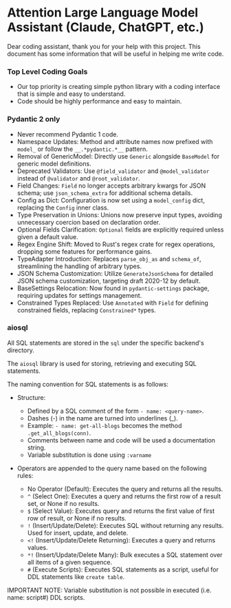# Attention Large Language Model Assistant (Claude, ChatGPT, etc.)

Dear coding assistant, thank you for your help with this project. This document has
some information that will be useful in helping me write code.

### Top Level Coding Goals

- Our top priority is creating simple python library with a coding interface that is simple and easy to understand.
- Code should be highly performance and easy to maintain. 


### Pydantic 2 only

- Never recommend Pydantic 1 code.
- Namespace Updates: Method and attribute names now prefixed with `model_` or follow the `__.*pydantic.*__` pattern.
- Removal of GenericModel: Directly use `Generic` alongside `BaseModel` for generic model definitions.
- Deprecated Validators: Use `@field_validator` and `@model_validator` instead of `@validator` and `@root_validator`.
- Field Changes: `Field` no longer accepts arbitrary kwargs for JSON schema; use `json_schema_extra` for additional schema details.
- Config as Dict: Configuration is now set using a `model_config` dict, replacing the `Config` inner class.
- Type Preservation in Unions: Unions now preserve input types, avoiding unnecessary coercion based on declaration order.
- Optional Fields Clarification: `Optional` fields are explicitly required unless given a default value.
- Regex Engine Shift: Moved to Rust's regex crate for regex operations, dropping some features for performance gains.
- TypeAdapter Introduction: Replaces `parse_obj_as` and `schema_of`, streamlining the handling of arbitrary types.
- JSON Schema Customization: Utilize `GenerateJsonSchema` for detailed JSON schema customization, targeting draft 2020-12 by default.
- BaseSettings Relocation: Now found in `pydantic-settings` package, requiring updates for settings management.
- Constrained Types Replaced: Use `Annotated` with `Field` for defining constrained fields, replacing `Constrained*` types.


### aiosql

All SQL statements are stored in the `sql` under the specific backend's directory.

The `aiosql` library is used for storing, retrieving and executing SQL statements.

The naming convention for SQL statements is as follows:

- Structure:
    - Defined by a SQL comment of the form `- name: <query-name>`.
    - Dashes (-) in the name are turned into underlines (_).
    - Example: `- name: get-all-blogs` becomes the method `.get_all_blogs(conn)`.
    - Comments between name and code will be used a documentation string.
    - Variable substitution is done using `:varname`

- Operators are appended to the query name based on the following rules:
    - No Operator (Default): Executes the query and returns all the results.
    - `^` (Select One): Executes a query and returns the first row of a result set, or None if no results.
    - `$` (Select Value): Executes query and returns the first value of first row of result, or None if no results.
    - `!` (Insert/Update/Delete): Executes SQL without returning any results. Used for insert, update, and delete.
    - `<!` (Insert/Update/Delete Returning): Executes a query and returns values.
    - `*!` (Insert/Update/Delete Many): Bulk executes a SQL statement over all items of a given sequence. 
    - `#` (Execute Scripts): Executes SQL statements as a script, useful for DDL statements like `create table`.

IMPORTANT NOTE: Variable substitution is not possible in executed (i.e. name: script#) DDL scripts.
